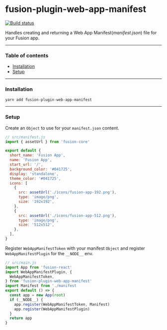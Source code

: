 # fusion-plugin-web-app-manifest

[![Build status](https://badge.buildkite.com/7a82192275779f6a8ba81f7d4a1b0d294256838faa1dfdf080.svg?branch=master)](https://buildkite.com/uberopensource/fusionjs)

Handles creating and returning a Web App Manifest(_manifest.json_) file for your Fusion app.

---

### Table of contents

* [Installation](#installation)
* [Setup](#setup)

---

### Installation

```sh
yarn add fusion-plugin-web-app-manifest
```

---

### Setup
Create an `Object` to use for your `manifest.json` content.
```js
// src/manifest.js
import { assetUrl } from 'fusion-core'

export default {
  short_name: 'Fusion App',
  name: 'Fusion App',
  start_url: '/',
  background_color: '#041725',
  display: 'standalone',
  theme_color: '#041725',
  icons: [
    {
      src: assetUrl('./icons/fusion-app-192.png'),
      type: 'image/png',
      size: '192x192',
    },
    {
      src: assetUrl('./icons/fusion-app-512.png'),
      type: 'image/png',
      size: '512x512',
    },
  ],
}
```
Register `WebAppManifestToken` with your manifest `Object` and register `WebAppManifestPlugin` for the `__NODE__` env.
```js
// src/main.js
import App from 'fusion-react'
import WebAppManifestPlugin, {
  WebAppManifestToken,
} from 'fusion-plugin-web-app-manifest'
import Manifest from './manifest
export default () => {
  const app = new App(root)
  if (__NODE__) {
    app.register(WebAppManifestToken, Manifest)
    app.register(WebAppManifestPlugin)
  }
  return app
}
```

